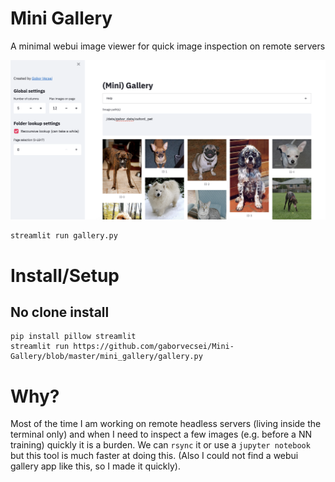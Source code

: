 # Mini Gallery

A minimal webui image viewer for quick image inspection on remote servers

<img src="art/mini_gallery_pets_example.png" width="600" alt="Example of mini gallery"></a>

```
streamlit run gallery.py
```

# Install/Setup

## No clone install

```
pip install pillow streamlit
streamlit run https://github.com/gaborvecsei/Mini-Gallery/blob/master/mini_gallery/gallery.py
```

# Why?

Most of the time I am working on remote headless servers (living inside the terminal only) and when I need to inspect
a few images (e.g. before a NN training) quickly it is a burden. We can `rsync` it or use a `jupyter notebook` but
this tool is much faster at doing this. (Also I could not find a webui gallery app like this, so I made it quickly).

